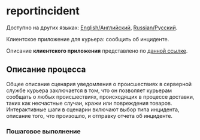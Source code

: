 # reportincident

Доступно на других языках: [English/Английский](reportincident.md), [Russian/Русский](reportincident.ru.md). 

Клиентское приложение для курьера: сообщить об инциденте.

Описание **клиентского приложения** представлено по [данной ссылке](../../frontend/courierclient.ru.md).

## Описание процесса

Общее описание сценария уведомления о происшествиях в серверной службе курьера заключается в том, что он позволяет курьерам сообщать о любых происшествиях, происходящих в процессе доставки, таких как несчастные случаи, кражи или повреждения товаров.
Интерактивные шаги в сценарии включают выбор типа инцидента, описание того, что произошло, и отправку отчета об инциденте.

### Пошаговое выполнение
